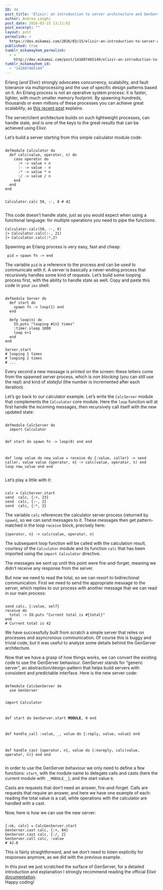 ```yaml
---
ID: 44
post_title: 'Elixir: an introduction to server architecture and GenServer behaviour'
author: Andrea Longhi
post_date: 2016-03-15 13:21:02
post_excerpt: ""
layout: post
permalink: >
  https://dev.mikamai.com/2016/03/15/elixir-an-introduction-to-server-architecture-and/
published: true
tumblr_mikamayhem_permalink:
  - >
    http://dev.mikamai.com/post/141087465149/elixir-an-introduction-to-server-architecture-and
tumblr_mikamayhem_id:
  - "141087465149"
---
```

<p>Erlang (and Elixir) strongly advocates concurrency, scalability, and fault tolerance via multiprocessing and the use of specific design patterns based on it.
An Erlang process is not an operative system process: it is faster, lighter, with much smaller memory footprint.
By spawning hundreds, thousands or even millions of these processes you can achieve great scalability, as 
<a href="http://joearms.github.io/2016/03/13/Managing-two-million-webservers.html">this recent post</a> 
explains.</p> 
<p>The server/client architecture builds on such lightweight processes, can handle state, and is one of the keys to the 
great results that can be achieved using Elixir.</p>
<!--more-->

<p>Let&rsquo;s build a server starting from this simple calculator module code:</p>
<pre><code>
defmodule Calculator do
  def calc(value, operator, n) do
    case operator do
      :+ -&gt; value + n
      :- -&gt; value - n
      :* -&gt; value * n
      :/ -&gt; value / n
    end
  end  
end

Calculator.calc 50, :-, 8
# 42
</code></pre>
<p>
This code doesn&rsquo;t handle state, just as you would expect when using a functional language: for multiple operations you 
need to pipe the functions:</p>
<pre><code>Calculator.calc(50, :-, 8) 
|&gt; Calculator.calc(:-, 21) 
|&gt; Calculator.calc(:*,2)</code></pre>

<p>Spawning an Erlang process is very easy, fast and cheap:</p>
 <code> pid = spawn fn -&gt; end</code>
 <p>The variable <code>pid</code> is a reference to the process and can be used to communicate with it. 
 A server is basically a never-ending process
that recursively handles some kind of requests. Let&rsquo;s build some looping process first, with the ability to 
handle state as well. Copy and paste this code in your <code>iex</code> shell:</p>

<pre><code>
defmodule Server do
  def start do
    spawn fn -&gt; loop(1) end
  end

  defp loop(n) do
    IO.puts "looping #{n} times"
    :timer.sleep 1000
    loop n+1
  end
end

Server.start
# looping 1 times
# looping 2 times
# ...
</code></pre>

<p>Every second a new message is printed on the screen: these letters come from the spawned server process, 
which is <em>non blocking</em> (you can still use the repl) and kind of <em>stateful</em> 
(the number is incremented after each iteration).
</p><p>Let&rsquo;s go back to our calculator example. Let&rsquo;s write the <code>CalcServer</code> module that complements the
<code>Calculator</code> core module. Here the <code>loop</code> function will at first handle the incoming 
 messages, then recursively call itself with the new updated state:

</p><pre><code>
defmodule CalcServer do
  import Calculator

  def start do
    spawn fn -&gt; loop(0) end
  end

  def loop value do
    new_value = receive do
      {:value, caller} -&gt; 
        send caller, value
        value
      {operator, n} -&gt; calc(value, operator, n)
    end
    loop new_value
  end
end
</code></pre>
<p>Let&rsquo;s play a little with it:</p>
<pre><code>
calc = CalcServer.start
send  calc, {:+, 23}
send  calc, {:-, 2}
send  calc, {:*, 2}
</code></pre>
<p>The variable <code>calc</code> references the calculator server process (returned by <code>spawn</code>), 
so we can send messages to it. These messages then get pattern-matched in the loop
 <code>receive</code> block, precisely here:</p>
<code>{operator, n} -&gt; calc(value, operator, n)</code>
<p>The subsequent loop function will be called with the calculation result, 
courtesy of the <code>Calculator</code> module and its function <code>calc</code> that has
 been imported using the <code>import Calculator</code> directive.</p>
 <p>The messages we sent up until this point were fire-and-forget, meaning we didn&rsquo;t receive any response from the server.</p>
<p>But now we need to read the total, so we can resort to bidirectional communication. First we need to send
 the appropriate message to the server, which replies to our process with another message that we can read in our
  main process:</p>
<pre><code>
send calc, {:value, self}
receive do
  total -&gt; IO.puts "Current total is #{total}"
end
# Current total is 42
</code></pre>

<p>We have successfully built from scratch a simple server that relies on processes and asyncronous communication.
Of course this is buggy and trivial code, but it was useful to analyze some details behind the GenServer architecture.</p>

<p>Now that we have a grasp of how things works, we can convert the existing code to use the GenServer behaviour. GenServer stands for &ldquo;generic server&rdquo;,
an abstraction/design-pattern that helps build servers with consistent and predictable interface. Here is the new server code:</p><pre><code>
defmodule CalcGenServer do
  use GenServer

  import Calculator

  def start do
    GenServer.start __MODULE__, 0
  end

  def handle_call :value, _, value do
    {:reply, value, value}
  end
 
  def handle_cast {operator, n}, value do
    {:noreply, calc(value, operator, n)}
  end
end
</code></pre>
<p>In order to use the GenServer behaviour we only need to define a few functions: <code>start</code>, with the 
module name to delegate calls and casts (here the current module with <code>__MODULE__</code>), and the start value <code>0</code>.
</p><p>Casts are requests that don&rsquo;t need an answer, fire-and-forget. Calls are requests that require an answer, and here we have
 one example of each: reading the total value is a call, while operations with the calculator are handled with a cast.</p>
<p>Now, here is how we can use the new server:</p>
<pre><code>
{:ok, calc} = CalcGenServer.start
GenServer.cast calc, {:+, 84}
GenServer.cast calc, {:/, 2}
GenServer.call calc, :value 
# 42.0
</code></pre>

<p>This is fairly straightforward, and we don&rsquo;t need to listen explicitly for responses anymore, as we did with the 
 previous example.</p>
<p>In this post we just scratched the surface of GenServer, for a detailed introduction and explanation I strongly recommend reading the official Elixir
<a href="http://elixir-lang.org/docs/stable/elixir/GenServer.html">documentation</a>.<br /> Happy coding!</p>
